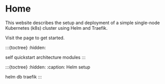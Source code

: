 # Home

This website describes the setup and deployment of a simple single-node Kubernetes (k8s) cluster using Helm and Traefik.

Visit the [](quickstart.md) page to get started.

:::{toctree}
:hidden:

self
quickstart
architecture
modules
:::

:::{toctree}
:hidden:
:caption: Helm setup

helm
db
traefik
:::
